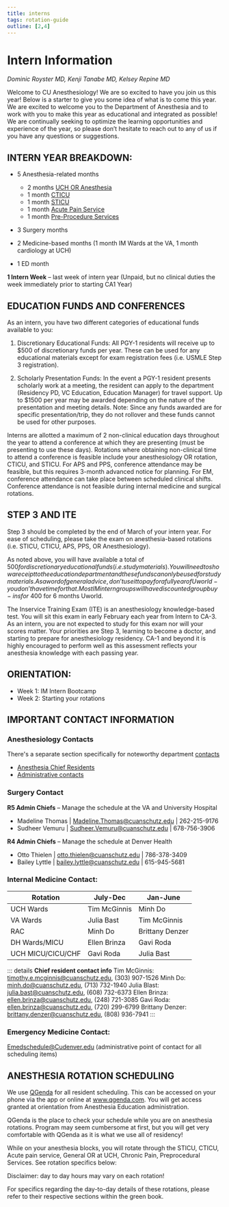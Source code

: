 ```yaml
---
title: interns
tags: rotation-guide
outline: [2,4]
---
```


# Intern Information

*Dominic Royster MD, Kenji Tanabe MD, Kelsey Repine MD*

Welcome to CU Anesthesiology! We are so excited to have you join us this year! Below is a starter to give you some idea of what is to come this year.  We are excited to welcome you to the Department of Anesthesia and to work with you to make this year as educational and integrated as possible!  We are continually seeking to optimize the learning opportunities and experience of the year, so please don’t hesitate to reach out to any of us if you have any questions or suggestions. 

## INTERN YEAR BREAKDOWN:

- 5 Anesthesia-related months
  - 2 months [UCH OR Anesthesia](../r/uch)
  - 1 month [CTICU](../r/cticu)
  - 1 month [STICU](../r/sticu)
  - 1 month [Acute Pain Service](../r/aps)
  - 1 month [Pre-Procedure Services](../r/pps)

- 3 Surgery months
- 2 Medicine-based months (1 month IM Wards at the VA, 1 month cardiology at UCH) 
- 1 ED month

**1 Intern Week** – last week of intern year (Unpaid, but no clinical duties the week immediately prior to starting CA1 Year)  

## EDUCATION FUNDS AND CONFERENCES
As an intern, you have two different categories of educational funds available to you: 

1) Discretionary Educational Funds: All PGY-1 residents will receive up to $500 of discretionary funds per year.  These can be used for any educational materials except for exam registration fees (i.e. USMLE Step 3 registration).   

2) Scholarly Presentation Funds: In the event a PGY-1 resident presents scholarly work at a meeting, the resident can apply to the department (Residency PD, VC Education, Education Manager) for travel support. Up to $1500 per year may be awarded depending on the nature of the presentation and meeting details. Note: Since any funds awarded are for specific presentation/trip, they do not rollover and these funds cannot be used for other purposes. 

 
Interns are allotted a maximum of 2 non-clinical education days throughout the year to attend a conference at which they are presenting (must be presenting to use these days).  Rotations where obtaining non-clinical time to attend a conference is feasible include your anesthesiology OR rotation, CTICU, and STICU.  For APS and PPS, conference attendance may be feasible, but this requires 3-month advanced notice for planning. For EM, conference attendance can take place between scheduled clinical shifts.  Conference attendance is not feasible during internal medicine and surgical rotations. 

## STEP 3 AND ITE

Step 3 should be completed by the end of March of your intern year. For ease of scheduling,  please take the exam on anesthesia-based rotations (i.e. STICU, CTICU, APS, PPS, OR Anesthesiology). 

 
As noted above, you will have available a total of $500 for discretionary educational funds (i.e. study materials).  You will need to show a receipt to the education department and these funds can only be used for study materials. As a word of general advice, don’t use it to pay for a full year of Uworld - you don’t have time for that. Most IM intern groups will have discounted group buy-ins for ~$400 for 6 months Uworld.  


The Inservice Training Exam (ITE) is an anesthesiology knowledge-based test. You will sit this exam in early February each year from Intern to CA-3. As an intern, you are not expected to study for this exam nor will your scores matter. Your priorities are Step 3, learning to become a doctor, and starting to prepare for anesthesiology residency. CA-1 and beyond it is highly encouraged to perform well as this assessment reflects your anesthesia knowledge with each passing year. 

## ORIENTATION:

- Week 1: IM Intern Bootcamp 
- Week 2: Starting your rotations

## IMPORTANT CONTACT INFORMATION

### Anesthesiology Contacts
There's a separate section specifically for noteworthy department [contacts](./contacts)

- [Anesthesia Chief Residents](./contacts#chief-residents)
- [Administrative contacts](./contacts#administrative-contacts)

### Surgery Contact

**R5 Admin Chiefs** – Manage the schedule at the VA and University Hospital 
- Madeline Thomas	| Madeline.Thomas@cuanschutz.edu | 262-215-9176 
- Sudheer Vemuru	| Sudheer.Vemuru@cuanschutz.edu	| 678-756-3906 

**R4 Admin Chiefs** – Manage the schedule at Denver Health 
- Otto Thielen | otto.thielen@cuanschutz.edu | 786-378-3409 
- Bailey Lyttle | bailey.lyttle@cuanschutz.edu | 615-945-5681 


### Internal Medicine Contact:


| Rotation            	| July-Dec       	| Jan-June         	|
|---------------------	|----------------	|------------------	|
| UCH Wards           	| Tim McGinnis   	| Minh Do          	|
| VA Wards            	| Julia Bast     	| Tim McGinnis     	|
| RAC                 	| Minh Do        	| Brittany Denzer  	|
| DH Wards/MICU       	| Ellen Brinza  	| Gavi Roda        	|
| UCH MICU/CICU/CHF   	| Gavi Roda      	| Julia Bast       	|


::: details **Chief resident contact info**
Tim McGinnis: timothy.e.mcginnis@cuanschutz.edu, (303) 907-1526 
Minh Do: minh.do@cuanschutz.edu, (713) 732-1940 
Julia Blast: julia.bast@cuanschutz.edu, (608) 732-6373 
Ellen Brinza: ellen.brinza@cuanschutz.edu, (248) 721-3085 
Gavi Roda: ellen.brinza@cuanschutz.edu, (720) 299-6799 
Brittany Denzer: brittany.denzer@cuanschutz.edu, (808) 936-7941
:::

### Emergency Medicine Contact:

Emedschedule@Cudenver.edu (administrative point of contact for all scheduling items) 


## ANESTHESIA ROTATION SCHEDULING

We use [QGenda](https://www.qgenda.com) for all resident scheduling. This can be accessed on your phone via the app or online at www.qgenda.com. You will get access granted at orientation from Anesthesia Education administration.

QGenda is the place to check your schedule while you are on anesthesia rotations. Program may seem cumbersome at first, but you will get very comfortable with QGenda as it is what we use all of residency!

While on your anesthesia blocks, you will rotate through the STICU, CTICU, Acute pain service, General OR at UCH, Chronic Pain, Preprocedural Services. See rotation specifics below:

Disclaimer: day to day hours may vary on each rotation!

For specifics regarding the day-to-day details of these rotations, please refer to their respective sections within the green book.
